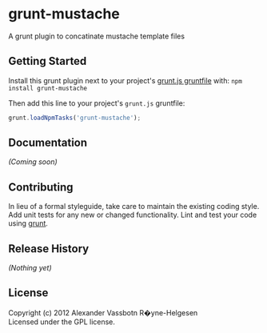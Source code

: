 # grunt-mustache

A grunt plugin to concatinate mustache template files

## Getting Started
Install this grunt plugin next to your project's [grunt.js gruntfile][getting_started] with: `npm install grunt-mustache`

Then add this line to your project's `grunt.js` gruntfile:

```javascript
grunt.loadNpmTasks('grunt-mustache');
```

[grunt]: https://github.com/cowboy/grunt
[getting_started]: https://github.com/cowboy/grunt/blob/master/docs/getting_started.md

## Documentation
_(Coming soon)_

## Contributing
In lieu of a formal styleguide, take care to maintain the existing coding style. Add unit tests for any new or changed functionality. Lint and test your code using [grunt][grunt].

## Release History
_(Nothing yet)_

## License
Copyright (c) 2012 Alexander Vassbotn R�yne-Helgesen  
Licensed under the GPL license.
